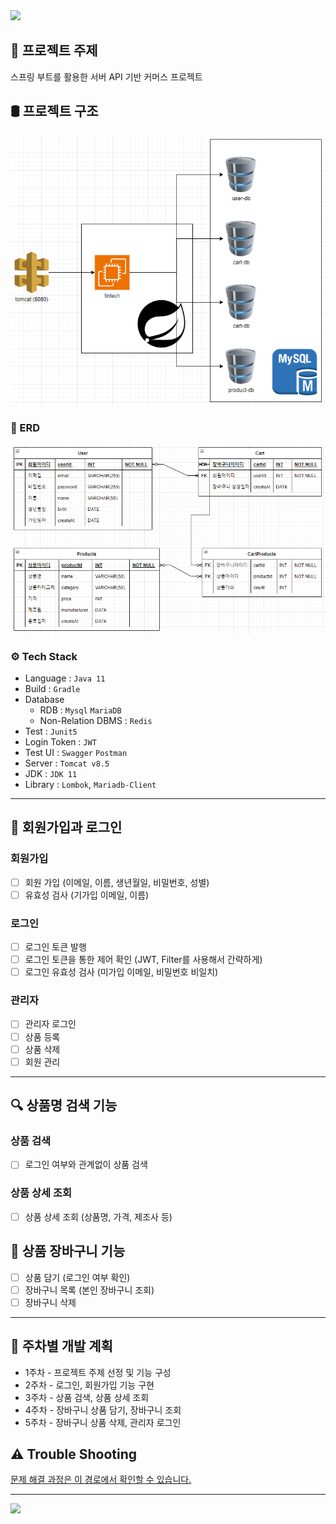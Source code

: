 <img src="https://capsule-render.vercel.app/api?type=waving&color=auto&height=150&section=header" />

## 📝 프로젝트 주제

스프링 부트를 활용한 서버 API 기반 커머스 프로젝트

## 🛢 프로젝트 구조

![DIAGRAM](doc/img/diagram.png)

### 🔗 ERD

![ERD](doc/img/erd.png)

### ⚙ Tech Stack

- Language : `Java 11`
- Build : `Gradle`
- Database
    - RDB : `Mysql` `MariaDB`
    - Non-Relation DBMS : `Redis`
- Test : `Junit5`
- Login Token : `JWT`
- Test UI : `Swagger` `Postman`
- Server : `Tomcat v8.5`
- JDK : `JDK 11`
- Library : `Lombok`, `Mariadb-Client`

---

## 👦 회원가입과 로그인

### 회원가입

- [ ] 회원 가입 (이메일, 이름, 생년월일, 비밀번호, 성별)
- [ ] 유효성 검사 (기가입 이메일, 이름)

### 로그인

- [ ] 로그인 토큰 발행
- [ ] 로그인 토큰을 통한 제어 확인 (JWT, Filter를 사용해서 간략하게)
- [ ] 로그인 유효성 검사 (미가입 이메일, 비밀번호 비일치)

### 관리자

- [ ] 관리자 로그인
- [ ] 상품 등록
- [ ] 상품 삭제
- [ ] 회원 관리

---

## 🔍 상품명 검색 기능

### 상품 검색

- [ ] 로그인 여부와 관계없이 상품 검색

### 상품 상세 조회

- [ ] 상품 상세 조회 (상품명, 가격, 제조사 등)

## 🛒 상품 장바구니 기능

- [ ] 상품 담기 (로그인 여부 확인)
- [ ] 장바구니 목록 (본인 장바구니 조회)
- [ ] 장바구니 삭제

---

## 📅 주차별 개발 계획

- 1주차 - 프로젝트 주제 선정 및 기능 구성
- 2주차 - 로그인, 회원가입 기능 구현
- 3주차 - 상품 검색, 상품 상세 조회
- 4주차 - 장바구니 상품 담기, 장바구니 조회
- 5주차 - 장바구니 상품 삭제, 관리자 로그인

## ⚠ Trouble Shooting

[문제 해결 과정은 이 경로에서 확인할 수 있습니다.](doc/TROUBLE_SHOOTING.md)

---

<img src="https://capsule-render.vercel.app/api?type=waving&color=auto&height=150&section=footer" />
